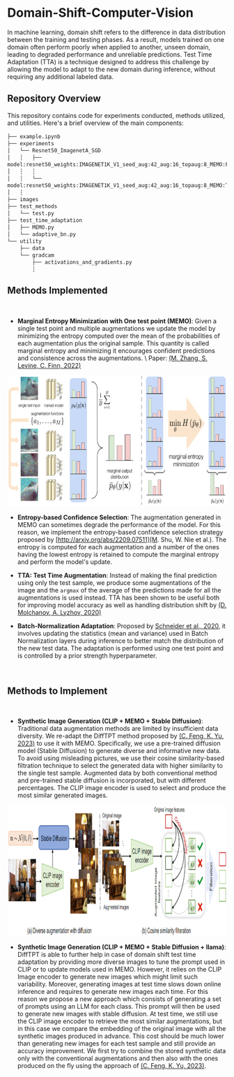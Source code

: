 # Domain-Shift-Computer-Vision

In machine learning, domain shift refers to the difference in data distribution between the training and testing phases. As a result, models trained on one domain often perform poorly when applied to another, unseen domain, leading to degraded performance and unreliable predictions. Test Time Adaptation (TTA) is a technique designed to address this challenge by allowing the model to adapt to the new domain during inference, without requiring any additional labeled data. 

## Repository Overview

This repository contains code for experiments conducted, methods utilized, and utilities. Here's a brief overview of the main components:

```
├── example.ipynb
├── experiments
│   └── Resnet50_ImagenetA_SGD
│   ┆   ├── model:resnet50_weights:IMAGENET1K_V1_seed_aug:42_aug:16_topaug:8_MEMO:False
│   ┆   ┆
│   ┆   └── model:resnet50_weights:IMAGENET1K_V1_seed_aug:42_aug:16_topaug:8_MEMO:True_priorBN:16.0
│   ┆
├── images
├── test_methods
│   └── test.py
├── test_time_adaptation
│   ├── MEMO.py
│   └── adaptive_bn.py
└── utility
    ├── data
    └── gradcam
        ├── activations_and_gradients.py
        ┆
```
 
## Methods Implemented

<br>

- **Marginal Entropy Minimization with One test point (MEMO)**: Given a single test point and multiple augmentations we update the model by minimizing the entropy computed over the mean of the probabilities of each augmentation plus the original sample. This quantity is called marginal entropy and minimizing it encourages confident predictions and consistence across the augmentations. \\
Paper: [(M. Zhang, S. Levine, C. Finn, 2022)](https://proceedings.neurips.cc/paper_files/paper/2022/file/fc28053a08f59fccb48b11f2e31e81c7-Paper-Conference.pdf)

<p align="center">
  <img src="images/MEMO.png" width="600" height="300" />  
</p>

- **Entropy-based Confidence Selection**: The augmentation generated in MEMO can sometimes degrade the performance of the model. For this reason, we implement the entropy-based confidence selection strategy proposed by [http://arxiv.org/abs/2209.07511](M. Shu, W. Nie et al.). The entropy is computed for each augmentation and a number of the ones having the lowest entropy is retained to compute the marginal entropy and perform the model's update.

- **TTA: Test Time Augmentation**: Instead of making the final prediction using only the test sample, we produce some augmentations of the image and the `argmax` of the average of the predictions made for all the augmentations is used instead. TTA has been shown to be useful both for improving model accuracy as well as handling distribution shift by [(D. Molchanov, A. Lyzhov, 2020)](http://proceedings.mlr.press/v124/lyzhov20a.html)

- **Batch-Normalization Adaptation**: Proposed by [Schneider et al., 2020](https://proceedings.neurips.cc/paper/2020/hash/85690f81aadc1749175c187784afc9ee-Abstract.html), it involves updating the statistics (mean and variance) used in Batch Normalization layers during inference to better match the distribution of the new test data. The adaptation is performed using one test point and is controlled by a prior strength hyperparameter.

<br>

## Methods to Implement 

<br>

- **Synthetic Image Generation (CLIP + MEMO + Stable Diffusion)**: Traditional data augmentation methods are limited by insufficient data diversity. We re-adapt the DiffTPT method proposed by [(C. Feng, K. Yu, 2023)](https://ieeexplore.ieee.org/document/10376616/) to use it with MEMO. Specifically, we use a pre-trained diffusion model (Stable Diffusion) to generate diverse and informative new data. To avoid using misleading pictures, we use their cosine similarity-based filtration technique to select the generated data with higher similarity to the single test sample. Augmented data by both conventional method and pre-trained stable diffusion is incorporated, but with different percentages. The CLIP image encoder is used to select and produce the most similar generated images.

<p align="center">
  <img src="images/DiffTPT_image_generation_selection.png" width="600" height="300"/>  
</p>

- **Synthetic Image Generation (CLIP + MEMO + Stable Diffusion + llama)**: DiffTPT is able to further help in case of domain shift test time adaptation by providing more diverse images to tune the prompt used in CLIP or to update models used in MEMO. However, it relies on the CLIP Image encoder to generate new images which might limit such variability. Moreover, generating images at test time slows down online inference and requires to generate new images each time. For this reason we propose a new approach which consists of generating a set of prompts using an LLM for each class. This prompt will then be used to generate new images with stable diffusion. At test time, we still use the CLIP image encoder to retrieve the most similar augmentations, but in this case we compare the embedding of the original image with all the synthetic images produced in advance. This cost should be much lower than generating new images for each test sample and still provide an accuracy improvement. We first try to combine the stored synthetic data only with the conventional augmentations and then also with the ones produced on the fly using the approach of [(C. Feng, K. Yu, 2023)](https://ieeexplore.ieee.org/document/10376616/).

<br>
